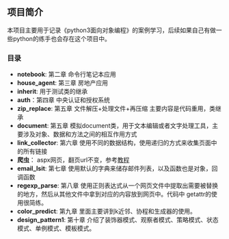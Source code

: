 ## **项目简介**
本项目主要用于记录《python3面向对象编程》的案例学习，后续如果自己有做一些python的练手也会存在这个项目中。

### 目录
- **notebook**: 第二章 命令行笔记本应用
- **house_agent**: 第三章 房地产应用
- **inherit**: 用于测试类的继承
- **auth**：第四章 中央认证和授权系统
- **zip_replace**: 第五章 文件解压+处理文件+再压缩 主要内容是代码重用，类继承
- **document**: 第五章 模拟document类，用于文本编辑或者文字处理工具，主要涉及对象、数据和方法之间的相互作用方式
- **link_collector**: 第六章 使用不同的数据结构，使用递归的方式来收集页面中的所有链接
- **爬虫**： aspx网页，翻页url不变，参考[教程](https://blog.csdn.net/chihennan6491/article/details/100853614)
- **email_lsit**: 第七章 使用默认的字典来储存邮件列表，以及函数也是对象，回调函数
- **regexp_parse**: 第八章 使用正则表达式从一个网页文件中提取出需要被替换的地方，然后从其他文件中拿到对应的内容放到网页中。代码中
getattr的使用很简练。
- **color_predict**: 第九章 里面主要讲到k近邻、协程和生成器的使用。
- **design_pattern1**: 第十章 介绍了装饰器模式、观察者模式、策略模式、状态模式、单例模式、模板模式。